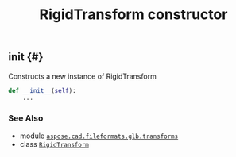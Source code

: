 ﻿---
title: RigidTransform constructor
second_title: Aspose.CAD for Python via .NET API References
description: 
type: docs
weight: 10
url: /python-net/aspose.cad.fileformats.glb.transforms/rigidtransform/__init__/
is_root: false
---

## __init__ {#}

Constructs a new instance of RigidTransform



```python
def __init__(self):
    ...
```





### See Also
* module [`aspose.cad.fileformats.glb.transforms`](../../)
* class [`RigidTransform`](/cad/python-net/aspose.cad.fileformats.glb.transforms/rigidtransform)
